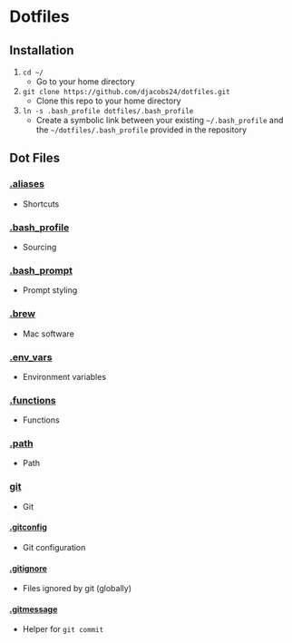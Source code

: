 # Dotfiles

## Installation
1. `cd ~/` 
    - Go to your home directory
2. `git clone https://github.com/djacobs24/dotfiles.git` 
    - Clone this repo to your home directory
3. `ln -s .bash_profile dotfiles/.bash_profile` 
    - Create a symbolic link between your existing `~/.bash_profile` and the `~/dotfiles/.bash_profile` provided in the repository

## Dot Files

### [.aliases](./.aliases)
- Shortcuts

### [.bash_profile](./.bash_profile)
- Sourcing

### [.bash_prompt](./.bash_prompt)
- Prompt styling

### [.brew](./.brew)
- Mac software

### [.env_vars](./.env_vars)
- Environment variables

### [.functions](./.functions)
- Functions

### [.path](./.path)
- Path

### [git](./git)
- Git

#### [.gitconfig](./git/.gitconfig)
- Git configuration

#### [.gitignore](./git/.gitignore)
- Files ignored by git (globally)

#### [.gitmessage](/git/.gitmessage)
- Helper for `git commit`
